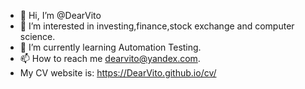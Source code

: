 - 👋 Hi, I’m @DearVito
- 👀 I’m interested in investing,finance,stock exchange and computer science.
- 🌱 I’m currently learning Automation Testing.
- 📫 How to reach me <dearvito@yandex.com>.
- My CV website is: https://DearVito.github.io/cv/

<!---
DearVito/DearVito is a ✨ special ✨ repository because its `README.md` (this file) appears on your GitHub profile.
You can click the Preview link to take a look at your changes.
--->
